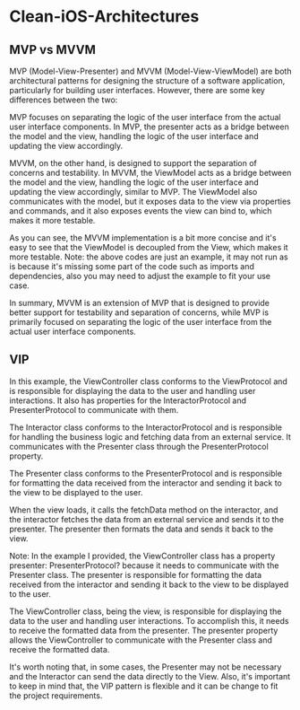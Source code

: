 # Clean-iOS-Architectures

## MVP vs MVVM
MVP (Model-View-Presenter) and MVVM (Model-View-ViewModel) are both architectural patterns for designing the structure of a software application, particularly for building user interfaces. However, there are some key differences between the two:

MVP focuses on separating the logic of the user interface from the actual user interface components. In MVP, the presenter acts as a bridge between the model and the view, handling the logic of the user interface and updating the view accordingly.

MVVM, on the other hand, is designed to support the separation of concerns and testability. In MVVM, the ViewModel acts as a bridge between the model and the view, handling the logic of the user interface and updating the view accordingly, similar to MVP. The ViewModel also communicates with the model, but it exposes data to the view via properties and commands, and it also exposes events the view can bind to, which makes it more testable.

As you can see, the MVVM implementation is a bit more concise and it's easy to see that the ViewModel is decoupled from the View, which makes it more testable. Note: the above codes are just an example, it may not run as is because it's missing some part of the code such as imports and dependencies,  also you may need to adjust the example to fit your use case.

In summary, MVVM is an extension of MVP that is designed to provide better support for testability and separation of concerns, while MVP is primarily focused on separating the logic of the user interface from the actual user interface components.

## VIP
In this example, the ViewController class conforms to the ViewProtocol and is responsible for displaying the data to the user and handling user interactions. It also has properties for the InteractorProtocol and PresenterProtocol to communicate with them.

The Interactor class conforms to the InteractorProtocol and is responsible for handling the business logic and fetching data from an external service. It communicates with the Presenter class through the PresenterProtocol property.

The Presenter class conforms to the PresenterProtocol and is responsible for formatting the data received from the interactor and sending it back to the view to be displayed to the user.

When the view loads, it calls the fetchData method on the interactor, and the interactor fetches the data from an external service and sends it to the presenter. The presenter then formats the data and sends it back to the view.

Note: 
In the example I provided, the ViewController class has a property presenter: PresenterProtocol? because it needs to communicate with the Presenter class. The presenter is responsible for formatting the data received from the interactor and sending it back to the view to be displayed to the user.

The ViewController class, being the view, is responsible for displaying the data to the user and handling user interactions. To accomplish this, it needs to receive the formatted data from the presenter. The presenter property allows the ViewController to communicate with the Presenter class and receive the formatted data.

It's worth noting that, in some cases, the Presenter may not be necessary and the Interactor can send the data directly to the View. Also, it's important to keep in mind that, the VIP pattern is flexible and it can be change to fit the project requirements.
